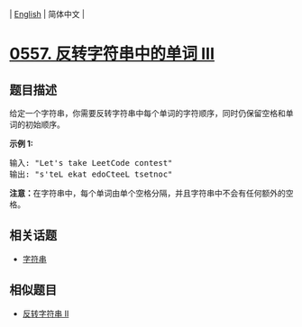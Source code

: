 
| [English](README_EN.md) | 简体中文 |
# [0557. 反转字符串中的单词 III](https://leetcode-cn.com/problems/reverse-words-in-a-string-iii/)
## 题目描述
<p>给定一个字符串，你需要反转字符串中每个单词的字符顺序，同时仍保留空格和单词的初始顺序。</p>

<p><strong>示例&nbsp;1:</strong></p>

<pre>
输入: &quot;Let&#39;s take LeetCode contest&quot;
输出: &quot;s&#39;teL ekat edoCteeL tsetnoc&quot;<strong><strong><strong>&nbsp;</strong></strong></strong>
</pre>

<p><strong><strong><strong><strong>注意：</strong></strong></strong></strong>在字符串中，每个单词由单个空格分隔，并且字符串中不会有任何额外的空格。</p>

## 相关话题
- [字符串](https://leetcode-cn.com/tag/string)
## 相似题目
- [反转字符串 II](../reverse-string-ii/README.md)
